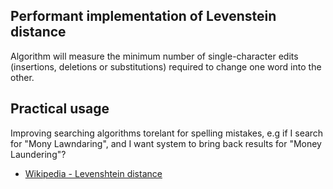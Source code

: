 ## Performant implementation of Levenstein distance

Algorithm will measure the minimum number of single-character edits (insertions, deletions or substitutions) required to change one word into the other.

## Practical usage

Improving searching algorithms torelant for spelling mistakes, e.g if I search for "Mony Lawndaring", and I want system to bring back results for "Money Laundering"?

* [Wikipedia - Levenshtein distance](https://en.wikipedia.org/wiki/Levenshtein_distance)
